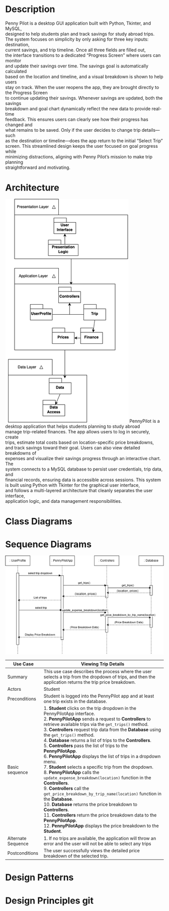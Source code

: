 # Description
Penny Pilot is a desktop GUI application built with Python, Tkinter, and MySQL,  
designed to help students plan and track savings for study abroad trips.  
The system focuses on simplicity by only asking for three key inputs: destination,  
current savings, and trip timeline. Once all three fields are filled out,  
the interface transitions to a dedicated “Progress Screen” where users can monitor  
and update their savings over time. The savings goal is automatically calculated  
based on the location and timeline, and a visual breakdown is shown to help users  
stay on track. 
When the user reopens the app, they are brought directly to the Progress Screen  
to continue updating their savings. Whenever savings are updated, both the savings  
breakdown and goal chart dynamically reflect the new data to provide real-time  
feedback. This ensures users can clearly see how their progress has changed and  
what remains to be saved. Only if the user decides to change trip details—such  
as the destination or timeline—does the app return to the initial “Select Trip”  
screen. This streamlined design keeps the user focused on goal progress while  
minimizing distractions, aligning with Penny Pilot’s mission to make trip planning  
straightforward and motivating.    

# Architecture    
![image](Deliverable5_images/High_Level.drawio.png)
PennyPilot is a desktop application that helps students planning to study abroad   
manage trip-related finances. The app allows users to log in securely, create    
trips, estimate total costs based on location-specific price breakdowns,   
and track savings toward their goal. Users can also view detailed breakdowns of   
expenses and visualize their savings progress through an interactive chart. The   
system connects to a MySQL database to persist user credentials, trip data, and    
financial records, ensuring data is accessible across sessions.
This system is built using Python with Tkinter for the graphical user interface,    
and follows a multi-layered architecture that cleanly separates the user interface,    
application logic, and data management responsibilities.


# Class Diagrams   

# Sequence Diagrams   

![image](Deliverable5_images/Sequence%20Diagram.png)

| Use Case         | Viewing Trip Details                                                                                                                      |
|------------------|-------------------------------------------------------------------------------------------------------------------------------------------|
| Summary          | This use case describes the process where the user selects a trip from the dropdown of trips, and then the application returns the trip price breakdown. |
| Actors           | Student                                                                                                                                   |
| Preconditions    | Student is logged into the PennyPilot app and at least one trip exists in the database.                                                   |
| Basic sequence   | 1. **Student** clicks on the trip dropdown in the PennyPilotApp interface.  <br> 2. **PennyPilotApp** sends a request to **Controllers** to retrieve available trips via the `get_trips()` method.  <br> 3. **Controllers** request trip data from the **Database** using the `get_trips()` method.  <br> 4. **Database** returns a list of trips to the **Controllers**.  <br> 5. **Controllers** pass the list of trips to the **PennyPilotApp**.  <br> 6. **PennyPilotApp** displays the list of trips in a dropdown menu.  <br> 7. **Student** selects a specific trip from the dropdown.  <br> 8. **PennyPilotApp** calls the `update_expense_breakdown(location)` function in the **Controllers**.  <br> 9. **Controllers** call the `get_price_breakdown_by_trip_name(location)` function in the **Database**.  <br> 10. **Database** returns the price breakdown to **Controllers**.  <br> 11. **Controllers** return the price breakdown data to the **PennyPilotApp**.  <br> 12. **PennyPilotApp** displays the price breakdown to the **Student**. |
| Alternate Sequence | 1. If no trips are available, the application will throw an error and the user will not be able to select any trips |
| Postconditions   | The user successfully views the detailed price breakdown of the selected trip.                                                           |

# Design Patterns   

# Design Principles  git 